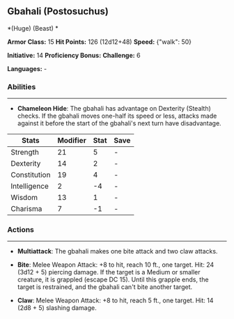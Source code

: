 ## Gbahali (Postosuchus)
*(Huge) (Beast) *

**Armor Class:** 15
**Hit Points:** 126 (12d12+48)
**Speed:** {"walk": 50}

**Initiative:** 14
**Proficiency Bonus:**
**Challenge:** 6

**Languages:** -

### Abilities
 --- 
- **Chameleon Hide**: The gbahali has advantage on Dexterity (Stealth) checks. If the gbahali moves one-half its speed or less, attacks made against it before the start of the gbahali's next turn have disadvantage.



| Stats | Modifier | Stat | Save
| ---- | ---- | ---- | ---- |
| Strength | 21 | 5 | - |
| Dexterity | 14 | 2 | - |
| Constitution | 19 | 4 | - |
| Intelligence | 2 | -4 | - |
| Wisdom | 13 | 1 | - |
| Charisma | 7 | -1 | - |

### Actions
 --- 
- **Multiattack**: The gbahali makes one bite attack and two claw attacks.

- **Bite**: Melee Weapon Attack: +8 to hit, reach 10 ft., one target. Hit: 24 (3d12 + 5) piercing damage. If the target is a Medium or smaller creature, it is grappled (escape DC 15). Until this grapple ends, the target is restrained, and the gbahali can't bite another target.

- **Claw**: Melee Weapon Attack: +8 to hit, reach 5 ft., one target. Hit: 14 (2d8 + 5) slashing damage.


